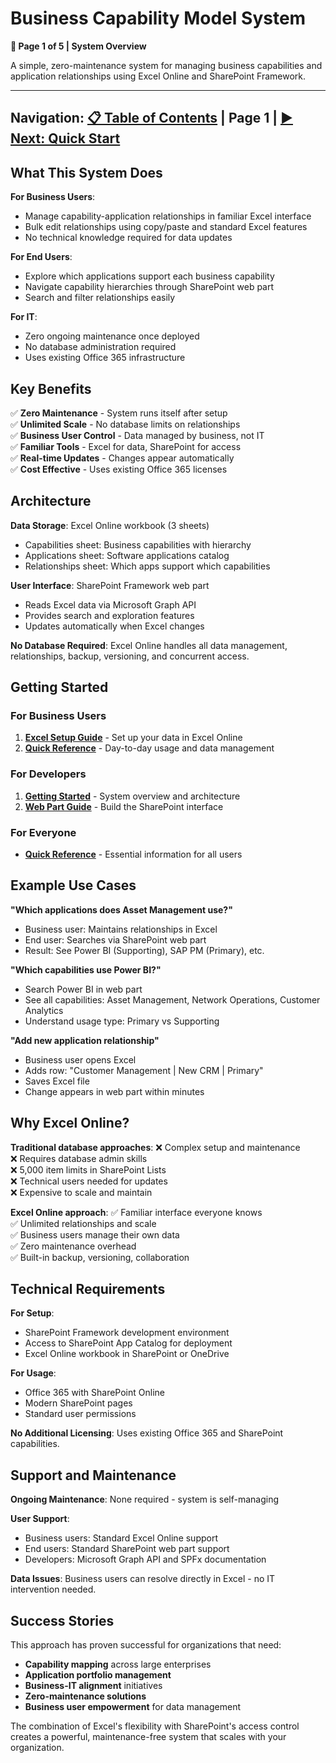 # Business Capability Model System
**📖 Page 1 of 5 | System Overview**

A simple, zero-maintenance system for managing business capabilities and application relationships using Excel Online and SharePoint Framework.

---
**Navigation:** [📋 Table of Contents](./00-Table-of-Contents.md) | **Page 1** | [▶️ Next: Quick Start](./02-BCM-Getting-Started.md)  
---

## What This System Does

**For Business Users**:
- Manage capability-application relationships in familiar Excel interface
- Bulk edit relationships using copy/paste and standard Excel features
- No technical knowledge required for data updates

**For End Users**:  
- Explore which applications support each business capability
- Navigate capability hierarchies through SharePoint web part
- Search and filter relationships easily

**For IT**:
- Zero ongoing maintenance once deployed
- No database administration required
- Uses existing Office 365 infrastructure

## Key Benefits

✅ **Zero Maintenance** - System runs itself after setup  
✅ **Unlimited Scale** - No database limits on relationships  
✅ **Business User Control** - Data managed by business, not IT  
✅ **Familiar Tools** - Excel for data, SharePoint for access  
✅ **Real-time Updates** - Changes appear automatically  
✅ **Cost Effective** - Uses existing Office 365 licenses  

## Architecture

**Data Storage**: Excel Online workbook (3 sheets)
- Capabilities sheet: Business capabilities with hierarchy
- Applications sheet: Software applications catalog  
- Relationships sheet: Which apps support which capabilities

**User Interface**: SharePoint Framework web part
- Reads Excel data via Microsoft Graph API
- Provides search and exploration features
- Updates automatically when Excel changes

**No Database Required**: Excel Online handles all data management, relationships, backup, versioning, and concurrent access.

## Getting Started

### For Business Users
1. **[Excel Setup Guide](./03-BCM-Excel-Setup.md)** - Set up your data in Excel Online
2. **[Quick Reference](./05-BCM-Quick-Reference.md)** - Day-to-day usage and data management

### For Developers  
1. **[Getting Started](./02-BCM-Getting-Started.md)** - System overview and architecture
2. **[Web Part Guide](./04-BCM-Web-Part-Guide.md)** - Build the SharePoint interface

### For Everyone
- **[Quick Reference](./05-BCM-Quick-Reference.md)** - Essential information for all users

## Example Use Cases

**"Which applications does Asset Management use?"**
- Business user: Maintains relationships in Excel
- End user: Searches via SharePoint web part
- Result: See Power BI (Supporting), SAP PM (Primary), etc.

**"Which capabilities use Power BI?"** 
- Search Power BI in web part
- See all capabilities: Asset Management, Network Operations, Customer Analytics
- Understand usage type: Primary vs Supporting

**"Add new application relationship"**
- Business user opens Excel
- Adds row: "Customer Management | New CRM | Primary"  
- Saves Excel file
- Change appears in web part within minutes

## Why Excel Online?

**Traditional database approaches**:
❌ Complex setup and maintenance  
❌ Requires database admin skills  
❌ 5,000 item limits in SharePoint Lists  
❌ Technical users needed for updates  
❌ Expensive to scale and maintain  

**Excel Online approach**:
✅ Familiar interface everyone knows  
✅ Unlimited relationships and scale  
✅ Business users manage their own data  
✅ Zero maintenance overhead  
✅ Built-in backup, versioning, collaboration  

## Technical Requirements

**For Setup**:
- SharePoint Framework development environment
- Access to SharePoint App Catalog for deployment
- Excel Online workbook in SharePoint or OneDrive

**For Usage**:
- Office 365 with SharePoint Online
- Modern SharePoint pages
- Standard user permissions

**No Additional Licensing**: Uses existing Office 365 and SharePoint capabilities.

## Support and Maintenance

**Ongoing Maintenance**: None required - system is self-managing

**User Support**:
- Business users: Standard Excel Online support
- End users: Standard SharePoint web part support  
- Developers: Microsoft Graph API and SPFx documentation

**Data Issues**: Business users can resolve directly in Excel - no IT intervention needed.

## Success Stories

This approach has proven successful for organizations that need:
- **Capability mapping** across large enterprises
- **Application portfolio management** 
- **Business-IT alignment** initiatives
- **Zero-maintenance solutions** 
- **Business user empowerment** for data management

The combination of Excel's flexibility with SharePoint's access control creates a powerful, maintenance-free system that scales with your organization.